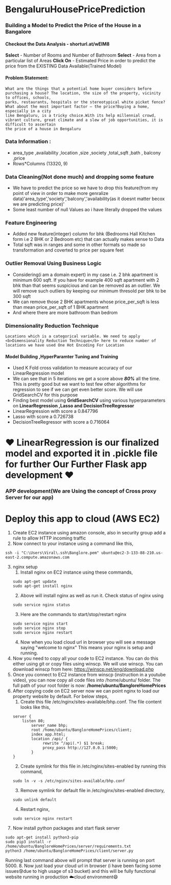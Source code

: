 # BengaluruHousePricePrediction
### Building a Model to Predict the Price of the House in a Bangalore 
#### Checkout the Data Analysis - shorturl.at/wEIM8


<b>Sslect</b> - Number of Rooms and Number of Bathroom
<b>Select</b> - Area from a particular list of Areas
<b>Click On</b> - Estimated Price in order to predict the price from the EXISTING Data Available(Trained Model)
#### Problem Statement:
    What are the things that a potential home buyer considers before purchasing a house? The location, the size of the property, vicinity to offices, schools, 
    parks, restaurants, hospitals or the stereotypical white picket fence? What about the most important factor — the price?Buying a home, especially in a city
    like Bengaluru, is a tricky choice.With its help millennial crowd, vibrant culture, great climate and a slew of job opportunities, it is difficult to ascertain
    the price of a house in Bengaluru
    
   
      

### Data Information :
* area_type	,availability	,location	,size	,society	,total_sqft	,bath ,	balcony	,price
* Rows*Columns (13320, 9)

### Data Cleaning(Not done much) and dropping some feature
* We have to predict the price so we have to drop this feature(from my point of view in order to make more genralize data)'area_type','society','balcony','availability(as it doesnt matter becox we are predicting price)' 
* Some least number of null Values ao i have literally dropped the values

### Feature Engineering 
* Added new feature(integer) column for bhk (Bedrooms Hall Kitchen form i.e 2 BHK or 2 Bedroom etc) that can actually makes sense to Data
* Total sqft was in ranges and some in other formats so made so transformation and coverted to price per square feet

### Outlier Removal Using Business Logic
* Considering(i am a domain expert) in my case  i.e. 2 bhk apartment is minimum 600 sqft. If you have for example 400 sqft apartment with 2 bhk than that seems suspicious and can be removed as an outlier. We will remove such outliers by keeping our minimum thresold per bhk to be 300 sqft
* We can remove those 2 BHK apartments whose price_per_sqft is less than mean price_per_sqft of 1 BHK apartment
* And where there are more bathroom than bedrom

### Dimensionality Reduction Technique 
    Locations which is a categorical variable. We need to apply <b>Dimensionality Reduction Technique</b> here to reduce number of locations we have used One Hot Encoding For Location
 
#### Model Building ,HyperParamter Tuning and Training
* Used K Fold cross validation to measure accuracy of our LinearRegression model
* We can see that in 5 iterations we get a score above <b><i>80%</i></b> all the time. This is pretty good but we want to test few other algorithms for regression to see if we can get even better score. We will use GridSearchCV for this purpose
* Finding best model using <b>GridSearchCV</b> using various hyperparameters on <b>LinearRegression ,Lasso and DecisionTreeRegressor</b>
* LinearRegression with score a 0.847796
* Lasso with score a 0.726738	
* DecisionTreeRegressor	with score a 0.716064	

# ❤ LinearRegression is our finalized model and exported it in .pickle file for further Our Further Flask app development ❤


### APP development(We are Using the concept of Cross proxy Server for our app)
# Deploy this app to cloud (AWS EC2)

1. Create EC2 instance using amazon console, also in security group add a rule to allow HTTP incoming traffic
2. Now connect to your instance using a command like this,
```
ssh -i "C:\Users\Viral\.ssh\Banglore.pem" ubuntu@ec2-3-133-88-210.us-east-2.compute.amazonaws.com
```
3. nginx setup
   1. Install nginx on EC2 instance using these commands,
   ```
   sudo apt-get update
   sudo apt-get install nginx
   ```
   2. Above will install nginx as well as run it. Check status of nginx using
   ```
   sudo service nginx status
   ```
   3. Here are the commands to start/stop/restart nginx
   ```
   sudo service nginx start
   sudo service nginx stop
   sudo service nginx restart
   ```
   4. Now when you load cloud url in browser you will see a message saying "welcome to nginx" This means your nginx is setup and running.
4. Now you need to copy all your code to EC2 instance. You can do this either using git or copy files using winscp. We will use winscp. You can download winscp from here: https://winscp.net/eng/download.php
5. Once you connect to EC2 instance from winscp (instruction in a youtube video), you can now copy all code files into /home/ubuntu/ folder. The full path of your root folder is now: **/home/ubuntu/BangloreHomePrices**
6.  After copying code on EC2 server now we can point nginx to load our property website by default. For below steps,
    1. Create this file /etc/nginx/sites-available/bhp.conf. The file content looks like this,
    ```
    server {
	    listen 80;
            server_name bhp;
            root /home/ubuntu/BangloreHomePrices/client;
            index app.html;
            location /api/ {
                 rewrite ^/api(.*) $1 break;
                 proxy_pass http://127.0.0.1:5000;
            }
    }
    ```
    2. Create symlink for this file in /etc/nginx/sites-enabled by running this command,
    ```
    sudo ln -v -s /etc/nginx/sites-available/bhp.conf
    ```
    3. Remove symlink for default file in /etc/nginx/sites-enabled directory,
    ```
    sudo unlink default
    ```
    4. Restart nginx,
    ```
    sudo service nginx restart
    ```
7. Now install python packages and start flask server
```
sudo apt-get install python3-pip
sudo pip3 install -r /home/ubuntu/BangloreHomePrices/server/requirements.txt
python3 /home/ubuntu/BangloreHomePrices/client/server.py
```
Running last command above will prompt that server is running on port 5000.
8. Now just load your cloud url in browser (i have been facing some issues😰due to high usage of s3 bucket) and this will be fully functional website running in production ☁️cloud environment😄





